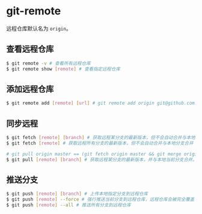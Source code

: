 # git-remote

远程仓库默认名为 `origin`。

## 查看远程仓库

```bash
$ git remote -v # 查看所有远程仓库
$ git remote show [remote] # 查看指定远程仓库
```

## 添加远程仓库

```bash
$ git remote add [remote] [url] # git remote add origin git@github.com:jinsyin/learn-git.git
```

## 同步远程

```bash
$ git fetch [remote] [branch] # 获取远程某分支的最新版本，但不会自动合并与本地当前分支合并
$ git fetch [remote] # 获取远程所有分支的最新版本，但不会自动合并与本地分支合并
```

```bash
# git pull origin master == (git fetch origin master && git merge origin/master)
$ git pull [remote] [branch] # 获取远程某分支的最新版本，并与本地当前分支合并。合并后，工作区同步版本库
```

## 推送分支

```bash
$ git push [remote] [branch] # 上传本地指定分支到远程仓库
$ git push [remote] --force # 强行推送当前分支到远程仓库，远程仓库会被完全覆盖
$ git push [remote] --all # 推送所有分支到远程仓库
```
